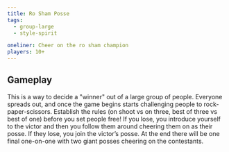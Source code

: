 ```yaml
---
title: Ro Sham Posse
tags:
  - group-large
  - style-spirit

oneliner: Cheer on the ro sham champion
players: 10+
---
```

## Gameplay
This is a way to decide a "winner" out of a large group of people. Everyone spreads out, and once the game begins starts challenging people to rock-paper-scissors. Establish the rules (on shoot vs on three, best of three vs best of one) before you set people free! If you lose, you introduce yourself to the victor and then you follow them around cheering them on as their posse. If they lose, you join the victor’s posse. At the end there will be one final one-on-one with two giant posses cheering on the contestants.
